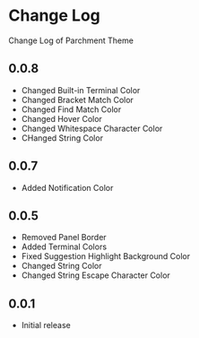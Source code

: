 # Change Log
Change Log of Parchment Theme

## 0.0.8
- Changed Built-in Terminal Color
- Changed Bracket Match Color
- Changed Find Match Color
- Changed Hover Color
- Changed Whitespace Character Color
- CHanged String Color

## 0.0.7
- Added Notification Color

## 0.0.5
- Removed Panel Border
- Added Terminal Colors
- Fixed Suggestion Highlight Background Color
- Changed String Color
- Changed String Escape Character Color

## 0.0.1
- Initial release
